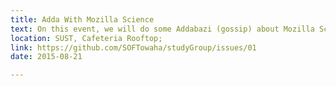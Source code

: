 ```yaml
---
title: Adda With Mozilla Science
text: On this event, we will do some Addabazi (gossip) about Mozilla Science and it's motto; 
location: SUST, Cafeteria Rooftop; 
link: https://github.com/SOFTowaha/studyGroup/issues/01
date: 2015-08-21

---
```

